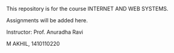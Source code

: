 This repository is for the course INTERNET AND WEB SYSTEMS.

Assignments will be added here.

Instructor: Prof. Anuradha Ravi

M AKHIL, 1410110220
